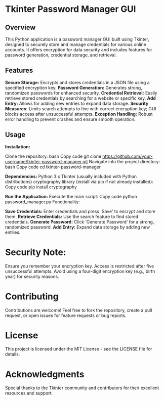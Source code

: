 # Tkinter Password Manager GUI
## Overview
This Python application is a password manager GUI built using Tkinter, designed to securely store and manage credentials for various online accounts. It offers encryption for data security and includes features for password generation, credential storage, and retrieval.

## Features
**Secure Storage:** Encrypts and stores credentials in a JSON file using a specified encryption key.
**Password Generation:** Generates strong, randomized passwords for enhanced security.
**Credential Retrieval:** Easily retrieve stored credentials by searching for a website or specific key.
**Add Entry:** Allows for adding new entries to expand data storage.
**Security Measures:** Limits search attempts to five with correct encryption key; GUI blocks access after unsuccessful attempts.
**Exception Handling:** Robust error handling to prevent crashes and ensure smooth operation.

## Usage
**Installation:**

Clone the repository:
bash
Copy code
git clone https://github.com/your-username/tkinter-password-manager.git
Navigate into the project directory:
bash
Copy code
cd tkinter-password-manager

**Dependencies:**
Python 3.x
Tkinter (usually included with Python distributions)
cryptography library (install via pip if not already installed):
Copy code
pip install cryptography

**Run the Application:**
Execute the main script:
Copy code
python password_manager.py
Functionality:

**Save Credentials:** Enter credentials and press 'Save' to encrypt and store them.
**Retrieve Credentials:** Use the search feature to find stored credentials.
**Generate Password:** Click 'Generate Password' for a strong, randomized password.
**Add Entry:** Expand data storage by adding new entries.

# Security Note:
Ensure you remember your encryption key. Access is restricted after five unsuccessful attempts.
Avoid using a four-digit encryption key (e.g., birth year) for security reasons.

# Contributing
Contributions are welcome! Feel free to fork the repository, create a pull request, or open issues for feature requests or bug reports.

# License
This project is licensed under the MIT License - see the LICENSE file for details.

# Acknowledgments
Special thanks to the Tkinter community and contributors for their excellent resources and support.
